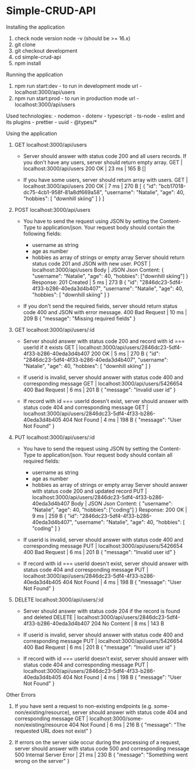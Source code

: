 # Simple-CRUD-API

Installing the application
1. check node version node -v (should be >= 16.x)
2. git clone
3. git checkout development
4. cd simple-crud-api
5. npm install

Running the application
1. npm run start:dev - to run in development mode
    url - localhost:3000/api/users
2. npm run start:prod - to run in production mode
    url - localhost:3000/api/users

Used technologies:
    - nodemon
    - dotenv 
    - typescript
    - ts-node
    - eslint and its plugins
    - prettier
    - uuid
    - @types/*

Using the application

1. GET 
    localhost:3000/api/users

    - Server should answer with status code 200 and all users records. If you don't have any users, server should return empty array.
    GET | localhost:3000/api/users
    200 OK | 23 ms | 165 B
    []

    - If you have some users, server should return array with users.
    GET | localhost:3000/api/users
    200 OK | 7 ms | 270 B
    [
        {
            "id": "bcb17018-dc75-4cb1-958f-81a8df669a58",
            "username": "Natalie",
            "age": 40,
            "hobbies": [
                "downhill skiing"
            ]
        }
    ]

2. POST
    localhost:3000/api/users

    - You have to send the request using JSON by setting the Content-Type to application/json. Your request body should contain the following fields:
        - username as string
        - age as number
        - hobbies as array of strings or empty array
    Server should return status code 201 and JSON with new user.
    POST | localhost:3000/api/users
    Body | JSON
    Json Content:
    {
        "username": "Natalie",
        "age": 40,
        "hobbies": ["downhill skiing"]
    }
    Response:
    201 Created | 5 ms | 273 B
    {
        "id": "2846dc23-5df4-4f33-b286-40eda3d4b407",
        "username": "Natalie",
        "age": 40,
        "hobbies": [
            "downhill skiing"
        ]
    }

    - If you don't send the required fields, server should return status code 400 and JSON with error message.
    400 Bad Request | 10 ms | 209 B
    {
        "message": "Missing required fields"
    }

3. GET
    localhost:3000/api/users/:id

    - Server should answer with status code 200 and record with id === userId if it exists
    GET | localhost:3000/api/users/2846dc23-5df4-4f33-b286-40eda3d4b407
    200 OK | 5 ms | 270 B
    {
        "id": "2846dc23-5df4-4f33-b286-40eda3d4b407",
        "username": "Natalie",
        "age": 40,
        "hobbies": [
            "downhill skiing"
        ]
    }

    - If userid is invalid, server should answer with status code 400 and corresponding message 
    GET | localhost:3000/api/users/5426654
    400 Bad Request | 6 ms | 201 B
    {
        "message": "Invalid user id"
    }

    - If record with id === userId doesn't exist, server should answer with status code 404 and corresponding message
    GET | localhost:3000/api/users/2846dc23-5df4-4f33-b286-40eda3d4b405
    404 Not Found | 4 ms | 198 B
    {
        "message": "User Not Found"
    }

4. PUT 
    localhost:3000/api/users/:id
    - You have to send the request using JSON by setting the Content-Type to application/json. Your request body should contain all required fields:
        - username as string
        - age as number
        - hobbies as array of strings or empty array
    Server should answer with status code 200 and updated record
    PUT | localhost:3000/api/users/2846dc23-5df4-4f33-b286-40eda3d4b407
    Body | JSON
    Json Content:
    {
        "username": "Natalie",
        "age": 40,
        "hobbies": ["coding"]
    }
    Response:
    200 OK | 9 ms | 259 B
    {
        "id": "2846dc23-5df4-4f33-b286-40eda3d4b407",
        "username": "Natalie",
        "age": 40,
        "hobbies": [
            "coding"
        ]
    }

    - If userid is invalid, server should answer with status code 400 and corresponding message 
    PUT | localhost:3000/api/users/5426654
    400 Bad Request | 6 ms | 201 B
    {
        "message": "Invalid user id"
    }

    - If record with id === userId doesn't exist, server should answer with status code 404 and corresponding message
    PUT | localhost:3000/api/users/2846dc23-5df4-4f33-b286-40eda3d4b405
    404 Not Found | 4 ms | 198 B
    {
        "message": "User Not Found"
    }

5. DELETE
    localhost:3000/api/users/:id

    - Server should answer with status code 204 if the record is found and deleted
    DELETE | localhost:3000/api/users/2846dc23-5df4-4f33-b286-40eda3d4b407
    204 No Content | 8 ms | 143 B

    - If userid is invalid, server should answer with status code 400 and corresponding message 
    PUT | localhost:3000/api/users/5426654
    400 Bad Request | 6 ms | 201 B
    {
        "message": "Invalid user id"
    }

    - If record with id === userId doesn't exist, server should answer with status code 404 and corresponding message
    PUT | localhost:3000/api/users/2846dc23-5df4-4f33-b286-40eda3d4b405
    404 Not Found | 4 ms | 198 B
    {
        "message": "User Not Found"
    }

Other Errors

1. If you have sent a request to non-existing endpoints (e.g. some-non/existing/resource), server should answer with status code 404 and corresponding message
    GET | localhost:3000/some-non/existing/resource
    404 Not Found | 6 ms | 216 B
    {
        "message": "The requested URL does not exist"
    }

2. If errors on the server side occur during the processing of a request, server should answer with status code 500 and corresponding message
    500 Internal Server Error | 21 ms | 230 B
    {
        "message": "Something went wrong on the server"
    }